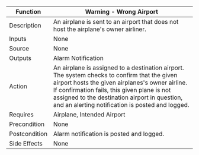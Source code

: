 | Function      | Warning - Wrong Airport |
| ------------- | ----------------------- |
| Description   | An airplane is sent to an airport that does not host the airplane's owner airliner. |
| Inputs        | None |
| Source        | None |
| Outputs       | Alarm Notification |
| Action        | An airplane is assigned to a destination airport. The system checks to confirm that the given airport hosts the given airplanes's owner airline. If confirmation fails, this given plane is not assigned to the destination airport in question, and an alerting notification is posted and logged. |
| Requires      | Airplane, Intended Airport |
| Precondition  | None |
| Postcondition | Alarm notification is posted and logged. |
| Side Effects  | None |